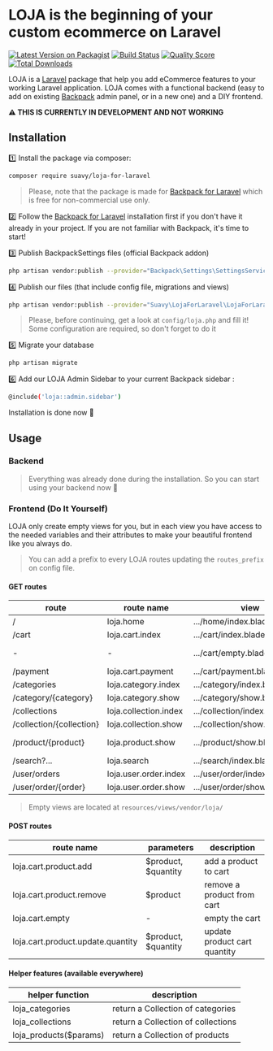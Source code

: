 # LOJA is the beginning of your custom ecommerce on Laravel

[![Latest Version on Packagist](https://img.shields.io/packagist/v/suavy/loja-for-laravel.svg?style=flat-square)](https://packagist.org/packages/suavy/loja-for-laravel)
[![Build Status](https://img.shields.io/travis/suavy/loja-for-laravel/master.svg?style=flat-square)](https://travis-ci.org/suavy/loja-for-laravel)
[![Quality Score](https://img.shields.io/scrutinizer/g/suavy/loja-for-laravel.svg?style=flat-square)](https://scrutinizer-ci.com/g/suavy/loja-for-laravel)
[![Total Downloads](https://img.shields.io/packagist/dt/suavy/loja-for-laravel.svg?style=flat-square)](https://packagist.org/packages/suavy/loja-for-laravel)

LOJA is a [Laravel](https://laravel.com/) package that help you add eCommerce features to your working Laravel application. LOJA comes with a functional backend (easy to add on existing [Backpack](https://backpackforlaravel.com/) admin panel, or in a new one) and a DIY frontend.

__:warning: THIS IS CURRENTLY IN DEVELOPMENT AND NOT WORKING__

## Installation

:one: Install the package via composer:

```bash
composer require suavy/loja-for-laravel
```

> Please, note that the package is made for [Backpack for Laravel](https://backpackforlaravel.com/) which is free for non-commercial use only.

:two: Follow the [Backpack for Laravel](https://backpackforlaravel.com/) installation first if you don't have it already in your project. If you are not familiar with Backpack, it's time to start!

:three: Publish BackpackSettings files (official Backpack addon)
```bash
php artisan vendor:publish --provider="Backpack\Settings\SettingsServiceProvider"
```

:four: Publish our files (that include config file, migrations and views)

```bash
php artisan vendor:publish --provider="Suavy\LojaForLaravel\LojaForLaravelServiceProvider"
```

> Please, before continuing, get a look at ``config/loja.php`` and fill it! Some configuration are required, so don't forget to do it 

:five: Migrate your database
```bash
php artisan migrate
```

:six: Add our LOJA Admin Sidebar to your current Backpack sidebar :
```bash
@include('loja::admin.sidebar')
```

<!--
Add LOJA Backpack routes ....
```bash
todo
```
-->

<!--
Add LOJA front routes to your web file (or custom) aka Front routes integration
```bash
...
```
-->

<!--
- Stripe configuration ? or already done in main config ?
-->

Installation is done now :tada:  

## Usage

### Backend
> Everything was already done during the installation. So you can start using your backend now :rocket:

### Frontend (Do It Yourself)
LOJA only create empty views for you, but in each view you have access to the needed variables and their attributes to make your beautiful frontend like you always do.

> You can add a prefix to every LOJA routes updating the ``routes_prefix`` on config file.

#### GET routes

| route | route name | view | variables |
|---|---|---|---|
| / | loja.home | .../home/index.blade.php | $featuredProducts |
| /cart | loja.cart.index | .../cart/index.blade.php | $cart |
| - | - | .../cart/empty.blade.php | * when $cart is empty * |
| /payment | loja.cart.payment | .../cart/payment.blade.php | $cart |
| /categories | loja.category.index | .../category/index.blade.php |  $category |
| /category/{category} | loja.category.show | .../category/show.blade.php |  $category |
| /collections | loja.collection.index | .../collection/index.blade.php | $collection |
| /collection/{collection} | loja.collection.show | .../collection/show.blade.php | $collection |
| /product/{product} | loja.product.show | .../product/show.blade.php | $product, $relatedProducts |
| /search?... | loja.search | .../search/index.blade.php | $products |
| /user/orders | loja.user.order.index | .../user/order/index.blade.php | $orders |
| /user/order/{order} | loja.user.order.show | .../user/order/show.blade.php | $order |

> Empty views are located at ``resources/views/vendor/loja/``

<!-- todo Missing checkout/payment routes -->

#### POST routes

| route name | parameters | description |
|---|---|---|
| loja.cart.product.add | $product, $quantity | add a product to cart |
| loja.cart.product.remove | $product | remove a product from cart |
| loja.cart.empty | - | empty the cart |
| loja.cart.product.update.quantity | $product, $quantity | update product cart quantity |

#### Helper features (available everywhere)

| helper function | description |
|---|---|
| loja_categories | return a Collection of categories |
| loja_collections | return a Collection of collections |
| loja_products($params) | return a Collection of products |
